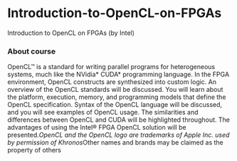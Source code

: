 # Introduction-to-OpenCL-on-FPGAs
Introduction to OpenCL on FPGAs (by Intel)

### About course
OpenCL™ is a standard for writing parallel programs for heterogeneous systems, much like the NVidia* CUDA* programming language. In the FPGA environment, OpenCL constructs are synthesized into custom logic. An overview of the OpenCL standards will be discussed. You will learn about the platform, execution, memory, and programming models that define the OpenCL specification. Syntax of the OpenCL language will be discussed, and you will see examples of OpenCL usage. The similarities and differences between OpenCL and CUDA will be highlighted throughout. The advantages of using the Intel® FPGA OpenCL solution will be presented.*OpenCL and the OpenCL logo are trademarks of Apple Inc. used by permission of Khronos*Other names and brands may be claimed as the property of others
